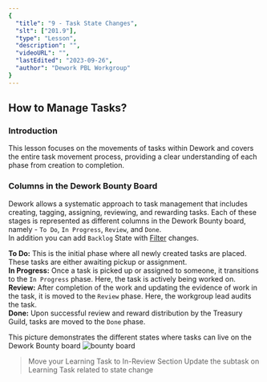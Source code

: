 ```yaml
---
{
  "title": "9 - Task State Changes",
  "slt": ["201.9"],
  "type": "Lesson",
  "description": "",
  "videoURL": "",
  "lastEdited": "2023-09-26",
  "author": "Dework PBL Workgroup"
}
---
```


## How to Manage Tasks?
### Introduction

This lesson focuses on the movements of tasks within Dework and covers the entire task movement process, providing a clear understanding of each phase from creation to completion.

### Columns in the Dework Bounty Board

Dework allows a systematic approach to task management that includes creating, tagging, assigning, reviewing, and rewarding tasks. Each of these stages is represented as different columns in the Dework Bounty board, namely - `To Do`, `In Progress`, `Review`, and `Done`.  
In addition you can add `Backlog` State with [Filter](/course/module/201/2012) changes.

**To Do:** This is the initial phase where all newly created tasks are placed. These tasks are either awaiting pickup or assignment.  
**In Progress:** Once a task is picked up or assigned to someone, it transitions to the `In Progress` phase. Here, the task is actively being worked on.  
**Review:** After completion of the work and updating the evidence of work in the task, it is moved to the `Review` phase. Here, the workgroup lead audits the task.  
**Done:** Upon successful review and reward distribution by the Treasury Guild, tasks are moved to the `Done` phase.

This picture demonstrates the different states where tasks can live on the Dework Bounty board
![bounty board](/Dework_PBL_Pictures/Module_201/Bounty_Board.png)

> Move your Learning Task to In-Review Section
> Update the subtask on Learning Task related to state change